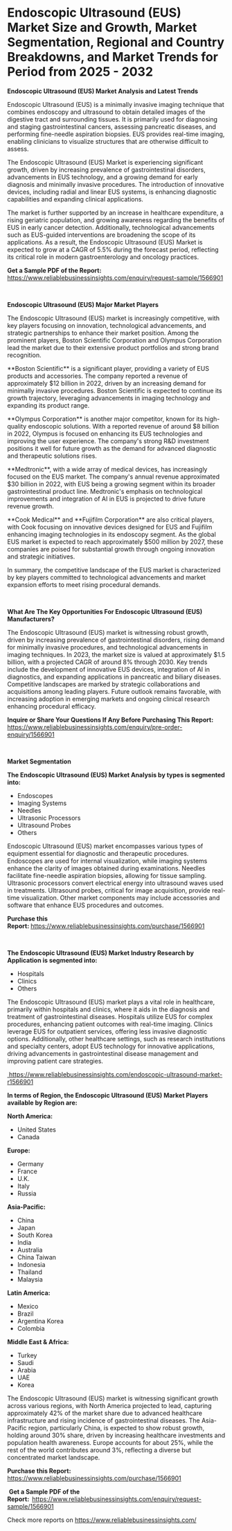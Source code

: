 <p><h1>Endoscopic Ultrasound (EUS) Market Size and Growth, Market Segmentation, Regional and Country Breakdowns, and Market Trends for Period from 2025 -  2032</h1></p><p><strong>Endoscopic Ultrasound (EUS) Market Analysis and Latest Trends</strong></p>
<p><p>Endoscopic Ultrasound (EUS) is a minimally invasive imaging technique that combines endoscopy and ultrasound to obtain detailed images of the digestive tract and surrounding tissues. It is primarily used for diagnosing and staging gastrointestinal cancers, assessing pancreatic diseases, and performing fine-needle aspiration biopsies. EUS provides real-time imaging, enabling clinicians to visualize structures that are otherwise difficult to assess.</p><p>The Endoscopic Ultrasound (EUS) Market is experiencing significant growth, driven by increasing prevalence of gastrointestinal disorders, advancements in EUS technology, and a growing demand for early diagnosis and minimally invasive procedures. The introduction of innovative devices, including radial and linear EUS systems, is enhancing diagnostic capabilities and expanding clinical applications.</p><p>The market is further supported by an increase in healthcare expenditure, a rising geriatric population, and growing awareness regarding the benefits of EUS in early cancer detection. Additionally, technological advancements such as EUS-guided interventions are broadening the scope of its applications. As a result, the Endoscopic Ultrasound (EUS) Market is expected to grow at a CAGR of 5.5% during the forecast period, reflecting its critical role in modern gastroenterology and oncology practices.</p></p>
<p><strong>Get a Sample PDF of the Report:&nbsp;</strong> <a href="https://www.reliablebusinessinsights.com/enquiry/request-sample/1566901?utm_campaign=2737&utm_medium=2&utm_source=Github&utm_content=ia&utm_term=22032025&utm_id=endoscopic-ultrasound-eus">https://www.reliablebusinessinsights.com/enquiry/request-sample/1566901</a></p>
<p>&nbsp;</p>
<p><strong>Endoscopic Ultrasound (EUS) Major Market Players</strong></p>
<p><p>The Endoscopic Ultrasound (EUS) market is increasingly competitive, with key players focusing on innovation, technological advancements, and strategic partnerships to enhance their market position. Among the prominent players, Boston Scientific Corporation and Olympus Corporation lead the market due to their extensive product portfolios and strong brand recognition.</p><p>**Boston Scientific** is a significant player, providing a variety of EUS products and accessories. The company reported a revenue of approximately $12 billion in 2022, driven by an increasing demand for minimally invasive procedures. Boston Scientific is expected to continue its growth trajectory, leveraging advancements in imaging technology and expanding its product range.</p><p>**Olympus Corporation** is another major competitor, known for its high-quality endoscopic solutions. With a reported revenue of around $8 billion in 2022, Olympus is focused on enhancing its EUS technologies and improving the user experience. The company's strong R&D investment positions it well for future growth as the demand for advanced diagnostic and therapeutic solutions rises.</p><p>**Medtronic**, with a wide array of medical devices, has increasingly focused on the EUS market. The company's annual revenue approximated $30 billion in 2022, with EUS being a growing segment within its broader gastrointestinal product line. Medtronic's emphasis on technological improvements and integration of AI in EUS is projected to drive future revenue growth.</p><p>**Cook Medical** and **Fujifilm Corporation** are also critical players, with Cook focusing on innovative devices designed for EUS and Fujifilm enhancing imaging technologies in its endoscopy segment. As the global EUS market is expected to reach approximately $500 million by 2027, these companies are poised for substantial growth through ongoing innovation and strategic initiatives. </p><p>In summary, the competitive landscape of the EUS market is characterized by key players committed to technological advancements and market expansion efforts to meet rising procedural demands.</p></p>
<p>&nbsp;</p>
<p><strong>What Are The Key Opportunities For Endoscopic Ultrasound (EUS) Manufacturers?</strong></p>
<p><p>The Endoscopic Ultrasound (EUS) market is witnessing robust growth, driven by increasing prevalence of gastrointestinal disorders, rising demand for minimally invasive procedures, and technological advancements in imaging techniques. In 2023, the market size is valued at approximately $1.5 billion, with a projected CAGR of around 8% through 2030. Key trends include the development of innovative EUS devices, integration of AI in diagnostics, and expanding applications in pancreatic and biliary diseases. Competitive landscapes are marked by strategic collaborations and acquisitions among leading players. Future outlook remains favorable, with increasing adoption in emerging markets and ongoing clinical research enhancing procedural efficacy.</p></p>
<p><strong>Inquire or Share Your Questions If Any Before Purchasing This Report:</strong> <a href="https://www.reliablebusinessinsights.com/enquiry/pre-order-enquiry/1566901?utm_campaign=2737&utm_medium=2&utm_source=Github&utm_content=ia&utm_term=22032025&utm_id=endoscopic-ultrasound-eus">https://www.reliablebusinessinsights.com/enquiry/pre-order-enquiry/1566901</a></p>
<p>&nbsp;</p>
<p><strong>Market Segmentation</strong></p>
<p><strong>The Endoscopic Ultrasound (EUS) Market Analysis by types is segmented into:</strong></p>
<p><ul><li>Endoscopes</li><li>Imaging Systems</li><li>Needles</li><li>Ultrasonic Processors</li><li>Ultrasound Probes</li><li>Others</li></ul></p>
<p><p>Endoscopic Ultrasound (EUS) market encompasses various types of equipment essential for diagnostic and therapeutic procedures. Endoscopes are used for internal visualization, while imaging systems enhance the clarity of images obtained during examinations. Needles facilitate fine-needle aspiration biopsies, allowing for tissue sampling. Ultrasonic processors convert electrical energy into ultrasound waves used in treatments. Ultrasound probes, critical for image acquisition, provide real-time visualization. Other market components may include accessories and software that enhance EUS procedures and outcomes.</p></p>
<p><strong>Purchase this Report:&nbsp;</strong><a href="https://www.reliablebusinessinsights.com/purchase/1566901?utm_campaign=2737&utm_medium=2&utm_source=Github&utm_content=ia&utm_term=22032025&utm_id=endoscopic-ultrasound-eus">https://www.reliablebusinessinsights.com/purchase/1566901</a></p>
<p>&nbsp;</p>
<p><strong>The Endoscopic Ultrasound (EUS) Market Industry Research by Application is segmented into:</strong></p>
<p><ul><li>Hospitals</li><li>Clinics</li><li>Others</li></ul></p>
<p><p>The Endoscopic Ultrasound (EUS) market plays a vital role in healthcare, primarily within hospitals and clinics, where it aids in the diagnosis and treatment of gastrointestinal diseases. Hospitals utilize EUS for complex procedures, enhancing patient outcomes with real-time imaging. Clinics leverage EUS for outpatient services, offering less invasive diagnostic options. Additionally, other healthcare settings, such as research institutions and specialty centers, adopt EUS technology for innovative applications, driving advancements in gastrointestinal disease management and improving patient care strategies.</p></p>
<p><a href="https://www.reliablebusinessinsights.com/endoscopic-ultrasound-market-r1566901?utm_campaign=2737&utm_medium=2&utm_source=Github&utm_content=ia&utm_term=22032025&utm_id=endoscopic-ultrasound-eus">&nbsp;https://www.reliablebusinessinsights.com/endoscopic-ultrasound-market-r1566901</a></p>
<p><strong>In terms of Region, the Endoscopic Ultrasound (EUS) Market Players available by Region are:</strong></p>
<p>
    <p> <strong> North America: </strong>
        <ul>
            <li>United States</li>
            <li>Canada</li>
        </ul>
        </p> 
    <p> <strong> Europe: </strong>
        <ul>
            <li>Germany</li>
            <li>France</li>
            <li>U.K.</li>
            <li>Italy</li>
            <li>Russia</li>
        </ul>
        </p> 
    <p> <strong> Asia-Pacific: </strong>
        <ul>
            <li>China</li>
            <li>Japan</li>
            <li>South Korea</li>
            <li>India</li>
            <li>Australia</li>
            <li>China Taiwan</li>
            <li>Indonesia</li>
            <li>Thailand</li>
            <li>Malaysia</li>
        </ul>
        </p> 
    <p> <strong> Latin America: </strong>
        <ul>
            <li>Mexico</li>
            <li>Brazil</li>
            <li>Argentina Korea</li>
            <li>Colombia</li>
        </ul>
        </p> 
    <p> <strong> Middle East & Africa: </strong>
        <ul>
            <li>Turkey</li>
            <li>Saudi</li>
            <li>Arabia</li>
            <li>UAE</li>
            <li>Korea</li>
        </ul>
    </p>
    </p>
<p><p>The Endoscopic Ultrasound (EUS) market is witnessing significant growth across various regions, with North America projected to lead, capturing approximately 42% of the market share due to advanced healthcare infrastructure and rising incidence of gastrointestinal diseases. The Asia-Pacific region, particularly China, is expected to show robust growth, holding around 30% share, driven by increasing healthcare investments and population health awareness. Europe accounts for about 25%, while the rest of the world contributes around 3%, reflecting a diverse but concentrated market landscape.</p></p>
<p><strong>Purchase this Report: </strong><a href="https://www.reliablebusinessinsights.com/purchase/1566901?utm_campaign=2737&utm_medium=2&utm_source=Github&utm_content=ia&utm_term=22032025&utm_id=endoscopic-ultrasound-eus">https://www.reliablebusinessinsights.com/purchase/1566901</a></p>
<p>&nbsp;<strong>Get a Sample PDF of the Report:&nbsp;&nbsp;</strong><a href="https://www.reliablebusinessinsights.com/enquiry/request-sample/1566901?utm_campaign=2737&utm_medium=2&utm_source=Github&utm_content=ia&utm_term=22032025&utm_id=endoscopic-ultrasound-eus">https://www.reliablebusinessinsights.com/enquiry/request-sample/1566901</a></p>
<p><strong></strong></p>
<p>Check more reports on <a href="https://www.reliablebusinessinsights.com/?utm_campaign=2737&utm_medium=2&utm_source=Github&utm_content=ia&utm_term=22032025&utm_id=endoscopic-ultrasound-eus">https://www.reliablebusinessinsights.com/</a></p>